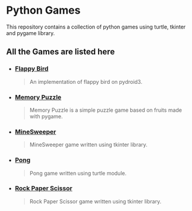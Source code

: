 # Python Games

This repository contains a collection of python games using turtle, tkinter
and pygame library.

## All the Games are listed here


* ### [Flappy Bird](https://github.com/averjee/python-games/tree/master/Flappy%20Bird)
	> An implementation of flappy bird on pydroid3.

* ### [Memory Puzzle](https://github.com/averjee/python-games/tree/master/Memory%20Puzzle)
	> Memory Puzzle is a simple puzzle game based on fruits made with pygame.

* ### [MineSweeper](https://github.com/averjee/python-games/tree/master/MineSweeper)
	> MineSweeper game written using tkinter library.

* ### [Pong](https://github.com/averjee/python-games/tree/master/Pong)
	> Pong game written using turtle module.

* ### [Rock Paper Scissor](https://github.com/averjee/python-games/tree/master/Rock%20Paper%20Scissor)
	> Rock Paper Scissor game written using tkinter library.
